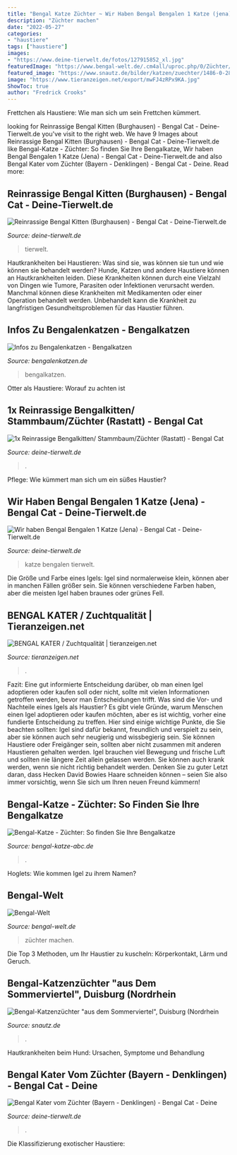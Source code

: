 ```yaml
---
title: "Bengal Katze Züchter ~ Wir Haben Bengal Bengalen 1 Katze (jena)"
description: "Züchter machen"
date: "2022-05-27"
categories:
- "haustiere"
tags: ["haustiere"]
images:
- "https://www.deine-tierwelt.de/fotos/127915852_xl.jpg"
featuredImage: "https://www.bengal-welt.de/.cm4all/uproc.php/0/Züchter/.DSCN9932.JPG/picture-1200?_=16841b24648"
featured_image: "https://www.snautz.de/bilder/katzen/zuechter/1486-0-280x280.jpg"
image: "https://www.tieranzeigen.net/export/mwFJ4zRPx9KA.jpg"
ShowToc: true
author: "Fredrick Crooks"
---
```



Frettchen als Haustiere: Wie man sich um sein Frettchen kümmert.

	

		
looking for Reinrassige Bengal Kitten (Burghausen) - Bengal Cat - Deine-Tierwelt.de you've visit to the right web. We have 9 Images about Reinrassige Bengal Kitten (Burghausen) - Bengal Cat - Deine-Tierwelt.de like Bengal-Katze - Züchter: So finden Sie Ihre Bengalkatze, Wir haben Bengal Bengalen 1 Katze (Jena) - Bengal Cat - Deine-Tierwelt.de and also Bengal Kater vom Züchter (Bayern - Denklingen) - Bengal Cat - Deine. Read more:
		
    
## Reinrassige Bengal Kitten (Burghausen) - Bengal Cat - Deine-Tierwelt.de

<img loading=lazy src="https://www.deine-tierwelt.de/fotos/121884307_xl.jpg" onerror="this.onerror=null;this.src='https://tse2.mm.bing.net/th?id=OIP.afKkSMf5u0RvtVJayw0pnQHaIu&amp;pid=15.1';" alt="Reinrassige Bengal Kitten (Burghausen) - Bengal Cat - Deine-Tierwelt.de">

_Source: deine-tierwelt.de_

>tierwelt. 

	

Hautkrankheiten bei Haustieren: Was sind sie, was können sie tun und wie können sie behandelt werden?
Hunde, Katzen und andere Haustiere können an Hautkrankheiten leiden. Diese Krankheiten können durch eine Vielzahl von Dingen wie Tumore, Parasiten oder Infektionen verursacht werden. Manchmal können diese Krankheiten mit Medikamenten oder einer Operation behandelt werden. Unbehandelt kann die Krankheit zu langfristigen Gesundheitsproblemen für das Haustier führen.

    
## Infos Zu Bengalenkatzen - Bengalkatzen

<img loading=lazy src="https://bengalenkatzen.de/wp-content/uploads/2018/09/honey38-Kopie.jpg" onerror="this.onerror=null;this.src='https://tse2.mm.bing.net/th?id=OIP.30nhL0CtwafiUy7VXqtGZwHaE8&amp;pid=15.1';" alt="Infos zu Bengalenkatzen - Bengalkatzen">

_Source: bengalenkatzen.de_

>bengalkatzen. 

	

Otter als Haustiere: Worauf zu achten ist

    
## 1x Reinrassige Bengalkitten/ Stammbaum/Züchter (Rastatt) - Bengal Cat

<img loading=lazy src="https://www.deine-tierwelt.de/fotos/127915852_xl.jpg" onerror="this.onerror=null;this.src='https://tse2.mm.bing.net/th?id=OIP.XOemE455DOXxOWedkN0JhwHaHa&amp;pid=15.1';" alt="1x Reinrassige Bengalkitten/ Stammbaum/Züchter (Rastatt) - Bengal Cat">

_Source: deine-tierwelt.de_

>. 

	

Pflege: Wie kümmert man sich um ein süßes Haustier?

    
## Wir Haben Bengal Bengalen 1 Katze (Jena) - Bengal Cat - Deine-Tierwelt.de

<img loading=lazy src="https://www.deine-tierwelt.de/fotos/124503624_xl.jpg" onerror="this.onerror=null;this.src='https://tse3.mm.bing.net/th?id=OIP.YCv64SNnVeU0cPazmuL9wQHaFG&amp;pid=15.1';" alt="Wir haben Bengal Bengalen 1 Katze (Jena) - Bengal Cat - Deine-Tierwelt.de">

_Source: deine-tierwelt.de_

>katze bengalen tierwelt. 

	

Die Größe und Farbe eines Igels: Igel sind normalerweise klein, können aber in manchen Fällen größer sein. Sie können verschiedene Farben haben, aber die meisten Igel haben braunes oder grünes Fell.

    
## BENGAL KATER / Zuchtqualität | Tieranzeigen.net

<img loading=lazy src="https://www.tieranzeigen.net/export/mwFJ4zRPx9KA.jpg" onerror="this.onerror=null;this.src='https://tse4.mm.bing.net/th?id=OIP.Rbjuj_4Re8vERwjFIr4T5wHaGo&amp;pid=15.1';" alt="BENGAL KATER / Zuchtqualität | tieranzeigen.net">

_Source: tieranzeigen.net_

>. 

	

Fazit: Eine gut informierte Entscheidung darüber, ob man einen Igel adoptieren oder kaufen soll oder nicht, sollte mit vielen Informationen getroffen werden, bevor man Entscheidungen trifft.
Was sind die Vor- und Nachteile eines Igels als Haustier? Es gibt viele Gründe, warum Menschen einen Igel adoptieren oder kaufen möchten, aber es ist wichtig, vorher eine fundierte Entscheidung zu treffen. Hier sind einige wichtige Punkte, die Sie beachten sollten: Igel sind dafür bekannt, freundlich und verspielt zu sein, aber sie können auch sehr neugierig und wissbegierig sein. Sie können Haustiere oder Freigänger sein, sollten aber nicht zusammen mit anderen Haustieren gehalten werden. Igel brauchen viel Bewegung und frische Luft und sollten nie längere Zeit allein gelassen werden. Sie können auch krank werden, wenn sie nicht richtig behandelt werden. Denken Sie zu guter Letzt daran, dass Hecken David Bowies Haare schneiden können – seien Sie also immer vorsichtig, wenn Sie sich um Ihren neuen Freund kümmern!

    
## Bengal-Katze - Züchter: So Finden Sie Ihre Bengalkatze

<img loading=lazy src="http://bengal-katze-abc.de/wp-content/uploads/2018/05/2-junge-bengalkatzen-c-aleksei128-www-bigstock-com-bigstock-196191757.jpg" onerror="this.onerror=null;this.src='https://tse4.mm.bing.net/th?id=OIP.mEfL6I_H5-eWuviQSN0O0wHaE7&amp;pid=15.1';" alt="Bengal-Katze - Züchter: So finden Sie Ihre Bengalkatze">

_Source: bengal-katze-abc.de_

>. 

	

Hoglets: Wie kommen Igel zu ihrem Namen?

    
## Bengal-Welt

<img loading=lazy src="https://www.bengal-welt.de/.cm4all/uproc.php/0/Züchter/.DSCN9932.JPG/picture-1200?_=16841b24648" onerror="this.onerror=null;this.src='https://tse4.mm.bing.net/th?id=OIP.ATatvfzUrlu0Dbpum3tLnwHaFj&amp;pid=15.1';" alt="Bengal-Welt">

_Source: bengal-welt.de_

>züchter machen. 

	

Die Top 3 Methoden, um Ihr Haustier zu kuscheln: Körperkontakt, Lärm und Geruch.

    
## Bengal-Katzenzüchter &quot;aus Dem Sommerviertel&quot;, Duisburg (Nordrhein

<img loading=lazy src="https://www.snautz.de/bilder/katzen/zuechter/1486-0-280x280.jpg" onerror="this.onerror=null;this.src='https://tse1.mm.bing.net/th?id=OIP.wRvVJh7mEuiTgozQLjQaiQAAAA&amp;pid=15.1';" alt="Bengal-Katzenzüchter &quot;aus dem Sommerviertel&quot;, Duisburg (Nordrhein">

_Source: snautz.de_

>. 

	

Hautkrankheiten beim Hund: Ursachen, Symptome und Behandlung

    
## Bengal Kater Vom Züchter (Bayern - Denklingen) - Bengal Cat - Deine

<img loading=lazy src="https://www.deine-tierwelt.de/fotos/125794861_xl.jpg" onerror="this.onerror=null;this.src='https://tse2.mm.bing.net/th?id=OIP.Nmyh9mYyqtw-SWRsN9AGuwHaFj&amp;pid=15.1';" alt="Bengal Kater vom Züchter (Bayern - Denklingen) - Bengal Cat - Deine">

_Source: deine-tierwelt.de_

>. 

	

Die Klassifizierung exotischer Haustiere:

